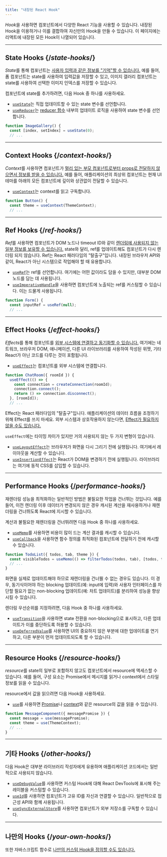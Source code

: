 ```yaml
---
title: "내장된 React Hook"
---
```


<Intro>

*Hook*을 사용하면 컴포넌트에서 다양한 React 기능을 사용할 수 있습니다. 내장된 Hook을 이용하거나 이를 결합하여 자신만의 Hook을 만들 수 있습니다. 이 페이지에는 리액트에 내장된 모든 Hook이 나열되어 있습니다.

</Intro>

---

## State Hooks {/*state-hooks*/}

*State*를 통해 컴포넌트는 [사용자 입력과 같은 정보를 "기억"할 수 있습니다.](/learn/state-a-components-memory) 예를 들어, 폼 컴포넌트는 state를 사용하여 입력값을 저장할 수 있고, 이미지 갤러리 컴포넌트는 state를 사용하여 선택한 이미지 인덱스를 저장할 수 있습니다.

컴포넌트에 state를 추가하려면, 다음 Hook 중 하나를 사용하세요.

* [`useState`](/reference/react/useState)는 직접 업데이트할 수 있는 state 변수를 선언합니다.
* [`useReducer`](/reference/react/useReducer)는 [reducer 함수](/learn/extracting-state-logic-into-a-reducer) 내부의 업데이트 로직을 사용하여 state 변수를 선언합니다.

```js
function ImageGallery() {
  const [index, setIndex] = useState(0);
  // ...
```

---

## Context Hooks {/*context-hooks*/}

*Context*를 사용하면 컴포넌트가 [멀리 있는 부모 컴포넌트로부터 props로 전달하지 않으면서 정보를 받을 수 있습니다.](/learn/passing-props-to-a-component) 예를 들어,
애플리케이션의 최상위 컴포넌트는 현재 UI 테마를 아래의 모든 컴포넌트에 깊이와 상관없이 전달할 수 있습니다.

* [`useContext`](/reference/react/useContext)는 context를 읽고 구독합니다.

```js
function Button() {
  const theme = useContext(ThemeContext);
  // ...
```

---

## Ref Hooks {/*ref-hooks*/}

*Ref*를 사용하면 컴포넌트가 DOM 노드나 timeout ID와 같이 [렌더링에 사용되지 않는 일부 정보를 보유할 수 있습니다.](/learn/referencing-values-with-refs) state와 달리, ref를 업데이트해도 컴포넌트가 다시 렌더링 되지 않습니다. Ref는 React 패러다임의 "탈출구"입니다. 내장된 브라우저 API와 같이, React가 아닌 시스템으로 작업해야 할 때 유용합니다.

* [`useRef`](/reference/react/useRef)는 ref를 선언합니다. 여기에는 어떤 값이라도 담을 수 있지만, 대부분 DOM 노드를 담는 데 사용됩니다.
* [`useImperativeHandle`](/reference/react/useImperativeHandle)을 사용하면 컴포넌트에 노출되는 ref를 커스텀할 수 있습니다. 이는 드물게 사용됩니다.

```js
function Form() {
  const inputRef = useRef(null);
  // ...
```

---

## Effect Hooks {/*effect-hooks*/}

*Effects*를 통해 컴포넌트를 [외부 시스템에 연결하고 동기화할 수 있습니다.](/learn/synchronizing-with-effects) 여기에는 네트워크, 브라우저 DOM, 애니메이션, 다른 UI 라이브러리를 사용하여 작성된 위젯, 기타 React가 아닌 코드를 다루는 것이 포함됩니다.

* [`useEffect`](/reference/react/useEffect)는 컴포넌트를 외부 시스템에 연결합니다.

```js
function ChatRoom({ roomId }) {
  useEffect(() => {
    const connection = createConnection(roomId);
    connection.connect();
    return () => connection.disconnect();
  }, [roomId]);
  // ...
```

Effect는 React 패러다임의 "탈출구"입니다. 애플리케이션의 데이터 흐름을 조정하기 위해 Effect를 쓰지 마세요. 외부 시스템과 상호작용하지 않는다면, [Effect가 필요하지 않을 수도 있습니다.](/learn/you-might-not-need-an-effect)

`useEffect`에는 타이밍 차이가 있지만 거의 사용되지 않는 두 가지 변형이 있습니다.

* [`useLayoutEffect`](/reference/react/useLayoutEffect)는 브라우저가 화면을 다시 그리기 전에 실행됩니다. 여기에서 레이아웃을 계산할 수 있습니다.
* [`useInsertionEffect`](/reference/react/useInsertionEffect)는 React가 DOM을 변경하기 전에 실행됩니다. 라이브러리는 여기에 동적 CSS를 삽입할 수 있습니다.

---

## Performance Hooks {/*performance-hooks*/}

재렌더링 성능을 최적화하는 일반적인 방법은 불필요한 작업을 건너뛰는 것입니다. 예를 들어, 이전 렌더링 이후 데이터가 변경되지 않은 경우 캐시된 계산을 재사용하거나 재렌더링을 건너뛰도록 React에 지시할 수 있습니다.

계산과 불필요한 재렌더링을 건너뛰려면 다음 Hook 중 하나를 사용하세요.

- [`useMemo`](/reference/react/useMemo)를 사용하면 비용이 많이 드는 계산 결과를 캐시할 수 있습니다.
- [`useCallback`](/reference/react/useCallback)을 사용하면 함수 정의를 최적화된 컴포넌트에 전달하기 전에 캐시할 수 있습니다.

```js
function TodoList({ todos, tab, theme }) {
  const visibleTodos = useMemo(() => filterTodos(todos, tab), [todos, tab]);
  // ...
}
```

화면을 실제로 업데이트해야 하므로 재렌더링을 건너뛸 수 없는 경우도 있습니다. 이 경우, 동기식이어야 하는 blocking 업데이트(예: input에 입력)와 사용자 인터페이스를 차단할 필요가 없는 non-blocking 업데이트(예: 차트 업데이트)를 분리하여 성능을 향상시킬 수 있습니다.

렌더링 우선순위를 지정하려면, 다음 Hook 중 하나를 사용하세요.

- [`useTransition`](/reference/react/useTransition)을 사용하면 state 전환을 non-blocking으로 표시하고, 다른 업데이트가 이를 중단하도록 허용할 수 있습니다.
- [`useDeferredValue`](/reference/react/useDeferredValue)를 사용하면 UI의 중요하지 않은 부분에 대한 업데이트를 연기하고, 다른 부분이 먼저 업데이트되도록 할 수 있습니다.

---

## Resource Hooks {/*resource-hooks*/}

*resource*를 state의 일부로 포함하지 않고도 컴포넌트에서 resource에 액세스할 수 있습니다. 예를 들어, 구성 요소는 Promise에서 메시지를 읽거나 context에서 스타일 정보를 읽을 수 있습니다.

resource에서 값을 읽으려면 다음 Hook을 사용하세요.

- [`use`](/reference/react/use)를 사용하면 [Promise](https://developer.mozilla.org/en-US/docs/Web/JavaScript/Reference/Global_Objects/Promise)나 [context](/learn/passing-data-deeply-with-context)와 같은 resource의 값을 읽을 수 있습니다.

```js
function MessageComponent({ messagePromise }) {
  const message = use(messagePromise);
  const theme = use(ThemeContext);
  // ...
}
```

---

## 기타 Hooks {/*other-hooks*/}

다음 Hook은 대부분 라이브러리 작성자에게 유용하며 애플리케이션 코드에서는 일반적으로 사용되지 않습니다.

- [`useDebugValue`](/reference/react/useDebugValue)를 사용하면 커스텀 Hook에 대해 React DevTools에 표시해 주는 레이블을 커스텀할 수 있습니다.
- [`useId`](/reference/react/useId)를 사용하면 컴포넌트가 고유 ID를 자신과 연결할 수 있습니다. 일반적으로 접근성 API와 함께 사용됩니다.
- [`useSyncExternalStore`](/reference/react/useSyncExternalStore)를 사용하면 컴포넌트가 외부 저장소를 구독할 수 있습니다.

---

## 나만의 Hooks {/*your-own-hooks*/}
또한 자바스크립트 함수로 [나만의 커스텀 Hook을 정의할 수도 있습니다.](/learn/reusing-logic-with-custom-hooks#extracting-your-own-custom-hook-from-a-component)
